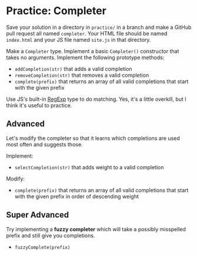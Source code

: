 # Practice: Completer

Save your solution in a directory in `practice/` in a branch and make a GitHub pull request all named `completer`.
Your HTML file should be named `index.html` and your JS file named `site.js` in that directory.

Make a `Completer` type.
Implement a basic `Completer()` constructor that takes no arguments.
Implement the following prototype methods:

* `addCompletion(str)` that adds a valid completion
* `removeCompletion(str)` that removes a valid completion
* `complete(prefix)` that returns an array of all valid completions that start with the given prefix

Use JS's built-in [RegExp](https://developer.mozilla.org/en-US/docs/Web/JavaScript/Reference/Global_Objects/RegExp) type to do matching.
Yes, it's a little overkill, but I think it's useful to practice.

## Advanced

Let's modify the completer so that it learns which completions are used most often and suggests those.

Implement:

* `selectCompletion(str)` that adds weight to a valid completion

Modify:

* `complete(prefix)` that returns an array of all valid completions that start with the given prefix in order of descending weight

## Super Advanced

Try implementing a **fuzzy completer** which will take a possibly misspelled prefix and still give you completions.

* `fuzzyComplete(prefix)`

